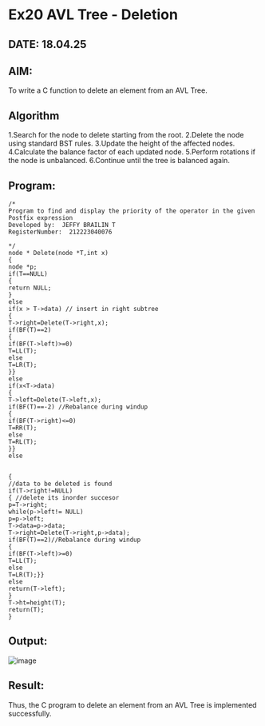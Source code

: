 # Ex20 AVL Tree - Deletion
## DATE: 18.04.25
## AIM:
To write a C function to delete an element from an AVL Tree.
## Algorithm
1.Search for the node to delete starting from the root.
2.Delete the node using standard BST rules.
3.Update the height of the affected nodes.
4.Calculate the balance factor of each updated node.
5.Perform rotations if the node is unbalanced.
6.Continue until the tree is balanced again.   

## Program:
```
/*
Program to find and display the priority of the operator in the given Postfix expression
Developed by:  JEFFY BRAILIN T
RegisterNumber:  212223040076
 
*/
node * Delete(node *T,int x) 
{ 
node *p; 
if(T==NULL) 
{ 
return NULL; 
} 
else 
if(x > T->data) // insert in right subtree 
{ 
T->right=Delete(T->right,x); 
if(BF(T)==2) 
{ 
if(BF(T->left)>=0) 
T=LL(T); 
else 
T=LR(T); 
}} 
else 
if(x<T->data) 
{ 
T->left=Delete(T->left,x); 
if(BF(T)==-2) //Rebalance during windup 
{ 
if(BF(T->right)<=0) 
T=RR(T); 
else 
T=RL(T); 
}} 
else 
  
  
{ 
//data to be deleted is found 
if(T->right!=NULL) 
{ //delete its inorder succesor 
p=T->right; 
while(p->left!= NULL) 
p=p->left; 
T->data=p->data; 
T->right=Delete(T->right,p->data); 
if(BF(T)==2)//Rebalance during windup 
{ 
if(BF(T->left)>=0) 
T=LL(T); 
else 
T=LR(T);}} 
else 
return(T->left); 
} 
T->ht=height(T); 
return(T); 
} 
```

## Output:
![image](https://github.com/user-attachments/assets/261707fa-da67-49d3-96a6-70b78c29733a)



## Result:
Thus, the C program to delete an element from an AVL Tree is implemented successfully.

